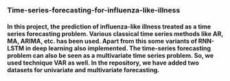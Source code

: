 ### Time-series-forecasting-for-influenza-like-illness
#### In this project, the prediction of influenza-like illness treated as a time series forecasting problem. Various classical time series methods like  AR, MA, ARIMA, etc. has been used. Apart from this some variants of RNN-LSTM in deep learning also implemented. The time-series forecasting problem can also be seen as a multivariate time series problem. So, we used technique VAR as well. In the repository, we have added two datasets for univariate and multivariate forecasting.
